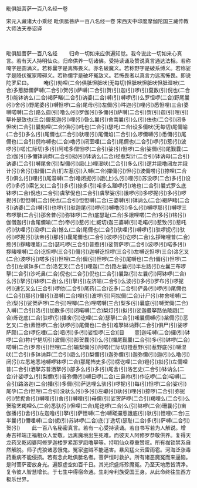 毗俱胝菩萨一百八名经一卷


宋元入藏诸大小乘经
毗俱胝菩萨一百八名经一卷
宋西天中印度摩伽陀国三藏传教大师法天奉诏译


　　

毗俱胝菩萨一百八名经
　　归命一切如来应供遍知觉。我今说此一切如来心真言。若有天人持明仙众。归命供养一切诸佛。受持读诵及赞说真言通达法相。若称唵字是圆满义。若称曩字是离怖畏义。亦名破魔义。若称野字是破系缚义。若称娑字是降伏冤家障碍义。若称儞字是破坏冤敌义。若怖畏者以真言力远离怖畏。即说陀罗尼曰。
　　唵(引)勃哩(二合)俱胝怛胝吠(无每切)怛胝吠怛胝吠怛胝湿吠(二合)多惹胝儞萨嚩(二合引)贺(引)萨嚩(二合引)贺(引)迦(引)啰(引)蓃数(引)倪也(二合引)能钵讷么(二合)褐萨睹(二合引)讷婆(二合)嚩(引)嚩啰(引)么罗怛啰(二合)野尾曩(引)舍(引)野尾婆(引)嚩怛啰(二合)尾母(引)左儞(引)吽迦(引)哩(引)悉怛哩(三合)婆嚩喏嚩(二合)路么迦(引)噜么(引)罗伽(引)多儞(引)萨嚩(二合引)贺(引)迦(引)哩(引)拏补瑟致也(三合)鑁惹迦(引)哩(引)昝么曩(引)舍南曩(引)么(引)佉也(二合引)闭多怛吠(二合引)曩勃哩(二合)俱(引)吒也(二合引)瑟吒(二合)设多儞吠(无每切)尾儞喻(二合引)多么(引)尾儞也(二合引)驮哩(引)尾儞焰(二合引)么啰儞嚩(引)悉儞(引)尾儞也(二合引)倪祢嚩也(二合)噜(引)闭室哩(二合引)尾儞也(二合引)啰(引)惹(引)波啰(引)喏(仁际切)多(引)阿喏多僧怛啰(二合引)娑(引)怛啰(二合)娑儞(引)尾觐曩(二合)伽(引)多儞钵讷莽(二合引)拟(引)钵讷么(二合)经惹梨计(二合引)钵讷母(二合引)讷婆(二合引)嚩尾舍(引)梨儞(引)誐(上)哩湿吠(二合引)多么(引)逻并誐噜闭左并誐计(引)舍(引)拟儞(二合)扪左惹(引)入嚩(二合)攞儞(引)怛(引)波儞唠(引)捺哩(二合引)俱么(引)哩(引)尾湿嚩(二合)噜闭抳(引)誐(上)么(引)哩(引)苏没啰(二合)多(引)设(引)多(引)索乞叉(二合引)多(引)捺多(引)喏多么蹉啰(引)地也(二合引)曩式罗么底钵啰(二合)倪也(二合引)虞拏倪也(二合引)虞拏娑(引)誐啰(引)多啰抳(引)多(引)啰抳(引)怛怛嚩(二合)倪也(二合引)怛怛嚩(二合)三婆嚩(引)钵讷么(二合)褐萨睹(二合引)讷婆(二合)嚩(引)也啰(引)驮迦尾(引)啰(引)嚩噜(引)多么(引)嚩啰那(引)嚩啰三布啰拏(二合引)那舍普(引)弥钵啰(二合)底瑟耻(二合)多誐哩喏(二合)多(引)铭(引)伽僧迦(引)舍尾儞喻(二合)帝(引)惹(引仁臧切)迦三婆嚩(引)毛喏(引)惹致(引)惹吒(引)驮哩(引)没啰(二合)憾么(二合)尾儞也(二合引)驮哩(引)嚩啰(引)驮啰抳(引)驮(引)啰抳(引)驮帝(引)那(引)曩尾儞也(二合引)波啰(引)讫啰(二合)么拶睹哩普(二合)惹(引)拶睹哩能(二合)瑟吒啰(三合引)普惹(引)娑贺萨啰(二合引)波啰(引)喏多(引)拶睹哩嚩(二合)讫怛啰(三合引)儞(引)迦嚩讫怛啰(三合引)左嚩讫怛啰(三合)洛乞叉(二合)波啰(引)喏多(引)怛哩(二合)儞(引)怛啰(二合引)尾嚩也(二合)儞(引)怛啰(二合引)左飒钵多(二合)洛乞叉(二合引)哩迦(二合)路左曩(引)半左路(引)左曩三布啰拏(二合引)沙吒鼻(二合)倪也(二合引)倪也(二合引)曩路(引)左曩(引)阿钵啰(二合)么(引)拏(引)钵啰(二合)么(引)拏(引)左济喻(二合引)么波(引)多(引)罗布(引)啰抳(引)速乞叉么(三合引)啰他(二合引)尾药(二合)讫多(二合引)俨鼻(引)啰(引)尾儞也(二合引)那(引)儞(引)湿嚩(二合)哩(引)波啰(引)阿拟儞(二合)计尸(引)祢舍喏嚩(二合)梨(引)娑贺萨啰(二合引)哩唧(二合)哩喏嚩(三合)梨多(引)曩底(引)嚩贺儞(二合)入嚩(二合引)洛(引)加散多(引)闭喏嚩(二合)梨灯(引)拟(引)娑迦曼拏路佉陵誐(二合)烁讫底(二合)驮啰(引)播舍(引)讫哩(二合)瑟拏(二合引)喏曩儞嚩(引)枲儞(引)恶乞叉(二合)素怛啰(二合)驮啰(引)尾儞也(二合引)难拏钵讷莽(二合引)俱尸(引)娑啰萨颇(二合)啰仡哩(二合)呬(引)多(引)娑怛啰(三合)[目　　壹]迦喏嚩(二合)攞(引)钵啰(二合)祢(宁挹切引)波儞(引)那贺曩(引)么(引)攞尾觐曩(二合引)多(引)钵啰(二合)喏嚩(二合)罗帝(引)怛哩(二合)输梨儞(引)阿喏(仁际切)镫惹野(引)惹野底(引)嚩湿吠(二合引)多钵讷莽(二合引)誐么(引)梨儞(引)迦弥儞(引)迦弥儞(引)迦(引)么噜(引)闭(引)左悉地悉地嚩啰钵啰(二合)那尾怖史多(引)楞讫哩(二合)镫(引)拟(引)左儞哩普(二合引)洒拏苏普洒拏(引)部多么(引)多(引)尾舍(引)洛乞史(二合引)钵讷么(二合)计娑啰么(引)梨儞(引)普弥儞(引)嚩日啰(二合)三鼻祢(引)作讫啰(二合)喏嚩(二合引)路洛迦(二合)播(引)多儞(引)萨达哩么驮(引)啰抳(引)每(引)怛啰(二合)娑(引)尾孕(二合)怛哩(二合引)没驮么(引)多(引)左巘(引)驮(引)哩(引)捺啰(二合引)弥抳(引)赞抳舍(引)嚩哩(引)舍(引)嚩哩(引)母儞(引)娑贺萨啰(二合引)羯哩么(二合引)么贺瑜艺羯哩么(二合)悉驮(引)怛哩(二合)尾讫啰(二合)么(引)钵啰(二合)珊曩(引)亩伽播(引)舍(引)左迦噜(引)拏(引)萨怛嚩(二合)嚩蹉攞惹誐底(引)驮(引)怛哩(二合)三半曩(引)儞哩嚩(二合)抳(引)苏钵啰(二合)底(丁逸切)瑟耻(二合)多(引)萨嚩(二合引)贺(引)
　　此一百八名秘密真言。若有一心受持读诵。若自书写若为人解说。增寿吉祥端正福相众人爱敬。远离魔境出生死难。而彼天人阿修罗恭敬供养。复得天龙药叉乾闼婆阿修罗迦楼罗紧那罗誐噜拏等。持明仙众尊重赞叹。所有枷锁禁系自然解脱。师子虎狼诸恶饿鬼。冤家盗贼不能逼害。暴风猛火云雷雨雹。河海泛涨毒药重病不能侵损。若有念此毗俱胝名者。菩萨恒时救护。所有诸恶魔冤而来逼恼。是时菩萨密放身光。遍照虚空如百千日。其光炽盛烁殄魔冤。乃至天地悉皆清净。复令彼人智慧增长。于七生中得宿命通。生刹帝利族受国王身。从此命终往生西方极乐世界。

